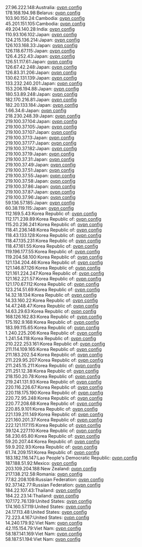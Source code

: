 27.96.222.148:Australia: [ovpn config](vpn/27_96_222_148.ovpn)  
178.168.194.98:Belarus: [ovpn config](vpn/178_168_194_98.ovpn)  
103.90.150.24:Cambodia: [ovpn config](vpn/103_90_150_24.ovpn)  
45.201.151.105:Cambodia: [ovpn config](vpn/45_201_151_105.ovpn)  
49.204.140.28:India: [ovpn config](vpn/49_204_140_28.ovpn)  
110.93.106.102:Japan: [ovpn config](vpn/110_93_106_102.ovpn)  
124.215.136.214:Japan: [ovpn config](vpn/124_215_136_214.ovpn)  
126.103.168.33:Japan: [ovpn config](vpn/126_103_168_33.ovpn)  
126.118.67.115:Japan: [ovpn config](vpn/126_118_67_115.ovpn)  
126.4.252.43:Japan: [ovpn config](vpn/126_4_252_43.ovpn)  
126.51.117.61:Japan: [ovpn config](vpn/126_51_117_61.ovpn)  
126.67.42.248:Japan: [ovpn config](vpn/126_67_42_248.ovpn)  
126.83.31.206:Japan: [ovpn config](vpn/126_83_31_206.ovpn)  
130.62.131.139:Japan: [ovpn config](vpn/130_62_131_139.ovpn)  
133.232.240.201:Japan: [ovpn config](vpn/133_232_240_201.ovpn)  
153.206.194.88:Japan: [ovpn config](vpn/153_206_194_88.ovpn)  
180.53.89.248:Japan: [ovpn config](vpn/180_53_89_248.ovpn)  
182.170.216.81:Japan: [ovpn config](vpn/182_170_216_81.ovpn)  
182.20.133.184:Japan: [ovpn config](vpn/182_20_133_184.ovpn)  
1.66.34.6:Japan: [ovpn config](vpn/1_66_34_6.ovpn)  
218.230.248.39:Japan: [ovpn config](vpn/218_230_248_39.ovpn)  
219.100.37.104:Japan: [ovpn config](vpn/219_100_37_104.ovpn)  
219.100.37.105:Japan: [ovpn config](vpn/219_100_37_105.ovpn)  
219.100.37.107:Japan: [ovpn config](vpn/219_100_37_107.ovpn)  
219.100.37.13:Japan: [ovpn config](vpn/219_100_37_13.ovpn)  
219.100.37.177:Japan: [ovpn config](vpn/219_100_37_177.ovpn)  
219.100.37.182:Japan: [ovpn config](vpn/219_100_37_182.ovpn)  
219.100.37.19:Japan: [ovpn config](vpn/219_100_37_19.ovpn)  
219.100.37.31:Japan: [ovpn config](vpn/219_100_37_31.ovpn)  
219.100.37.49:Japan: [ovpn config](vpn/219_100_37_49.ovpn)  
219.100.37.51:Japan: [ovpn config](vpn/219_100_37_51.ovpn)  
219.100.37.55:Japan: [ovpn config](vpn/219_100_37_55.ovpn)  
219.100.37.58:Japan: [ovpn config](vpn/219_100_37_58.ovpn)  
219.100.37.86:Japan: [ovpn config](vpn/219_100_37_86.ovpn)  
219.100.37.87:Japan: [ovpn config](vpn/219_100_37_87.ovpn)  
219.100.37.96:Japan: [ovpn config](vpn/219_100_37_96.ovpn)  
59.136.57.185:Japan: [ovpn config](vpn/59_136_57_185.ovpn)  
60.38.119.115:Japan: [ovpn config](vpn/60_38_119_115.ovpn)  
112.169.5.43:Korea Republic of: [ovpn config](vpn/112_169_5_43.ovpn)  
112.171.239.89:Korea Republic of: [ovpn config](vpn/112_171_239_89.ovpn)  
115.20.236.241:Korea Republic of: [ovpn config](vpn/115_20_236_241.ovpn)  
118.41.236.148:Korea Republic of: [ovpn config](vpn/118_41_236_148.ovpn)  
118.43.133.128:Korea Republic of: [ovpn config](vpn/118_43_133_128.ovpn)  
118.47.135.231:Korea Republic of: [ovpn config](vpn/118_47_135_231.ovpn)  
118.47.161.55:Korea Republic of: [ovpn config](vpn/118_47_161_55.ovpn)  
119.196.177.55:Korea Republic of: [ovpn config](vpn/119_196_177_55.ovpn)  
119.204.58.100:Korea Republic of: [ovpn config](vpn/119_204_58_100.ovpn)  
121.134.204.46:Korea Republic of: [ovpn config](vpn/121_134_204_46.ovpn)  
121.146.87.126:Korea Republic of: [ovpn config](vpn/121_146_87_126.ovpn)  
121.161.224.247:Korea Republic of: [ovpn config](vpn/121_161_224_247.ovpn)  
121.162.221.57:Korea Republic of: [ovpn config](vpn/121_162_221_57.ovpn)  
121.170.67.112:Korea Republic of: [ovpn config](vpn/121_170_67_112.ovpn)  
123.214.51.69:Korea Republic of: [ovpn config](vpn/123_214_51_69.ovpn)  
14.32.18.134:Korea Republic of: [ovpn config](vpn/14_32_18_134.ovpn)  
14.33.160.22:Korea Republic of: [ovpn config](vpn/14_33_160_22.ovpn)  
14.47.248.47:Korea Republic of: [ovpn config](vpn/14_47_248_47.ovpn)  
14.63.29.63:Korea Republic of: [ovpn config](vpn/14_63_29_63.ovpn)  
168.126.162.83:Korea Republic of: [ovpn config](vpn/168_126_162_83.ovpn)  
175.192.9.168:Korea Republic of: [ovpn config](vpn/175_192_9_168.ovpn)  
183.99.115.65:Korea Republic of: [ovpn config](vpn/183_99_115_65.ovpn)  
1.240.225.206:Korea Republic of: [ovpn config](vpn/1_240_225_206.ovpn)  
1.241.54.118:Korea Republic of: [ovpn config](vpn/1_241_54_118.ovpn)  
210.222.253.161:Korea Republic of: [ovpn config](vpn/210_222_253_161.ovpn)  
211.114.109.165:Korea Republic of: [ovpn config](vpn/211_114_109_165.ovpn)  
211.183.202.54:Korea Republic of: [ovpn config](vpn/211_183_202_54.ovpn)  
211.229.95.207:Korea Republic of: [ovpn config](vpn/211_229_95_207.ovpn)  
211.245.15.211:Korea Republic of: [ovpn config](vpn/211_245_15_211.ovpn)  
211.251.12.38:Korea Republic of: [ovpn config](vpn/211_251_12_38.ovpn)  
218.150.20.78:Korea Republic of: [ovpn config](vpn/218_150_20_78.ovpn)  
219.241.131.93:Korea Republic of: [ovpn config](vpn/219_241_131_93.ovpn)  
220.116.226.67:Korea Republic of: [ovpn config](vpn/220_116_226_67.ovpn)  
220.118.175.190:Korea Republic of: [ovpn config](vpn/220_118_175_190.ovpn)  
220.72.95.248:Korea Republic of: [ovpn config](vpn/220_72_95_248.ovpn)  
220.77.208.68:Korea Republic of: [ovpn config](vpn/220_77_208_68.ovpn)  
220.85.9.101:Korea Republic of: [ovpn config](vpn/220_85_9_101.ovpn)  
221.139.211.149:Korea Republic of: [ovpn config](vpn/221_139_211_149.ovpn)  
221.160.201.37:Korea Republic of: [ovpn config](vpn/221_160_201_37.ovpn)  
222.121.117.115:Korea Republic of: [ovpn config](vpn/222_121_117_115.ovpn)  
39.124.227.110:Korea Republic of: [ovpn config](vpn/39_124_227_110.ovpn)  
58.230.65.80:Korea Republic of: [ovpn config](vpn/58_230_65_80.ovpn)  
59.20.207.44:Korea Republic of: [ovpn config](vpn/59_20_207_44.ovpn)  
59.9.202.93:Korea Republic of: [ovpn config](vpn/59_9_202_93.ovpn)  
61.74.209.151:Korea Republic of: [ovpn config](vpn/61_74_209_151.ovpn)  
183.182.116.147:Lao People's Democratic Republic: [ovpn config](vpn/183_182_116_147.ovpn)  
187.188.51.92:Mexico: [ovpn config](vpn/187_188_51_92.ovpn)  
203.109.204.188:New Zealand: [ovpn config](vpn/203_109_204_188.ovpn)  
217.138.212.58:Romania: [ovpn config](vpn/217_138_212_58.ovpn)  
77.82.208.108:Russian Federation: [ovpn config](vpn/77_82_208_108.ovpn)  
92.37.142.77:Russian Federation: [ovpn config](vpn/92_37_142_77.ovpn)  
184.22.107.43:Thailand: [ovpn config](vpn/184_22_107_43.ovpn)  
184.22.23.14:Thailand: [ovpn config](vpn/184_22_23_14.ovpn)  
107.172.76.139:United States: [ovpn config](vpn/107_172_76_139.ovpn)  
174.160.57.119:United States: [ovpn config](vpn/174_160_57_119.ovpn)  
24.17.113.48:United States: [ovpn config](vpn/24_17_113_48.ovpn)  
72.223.4.167:United States: [ovpn config](vpn/72_223_4_167.ovpn)  
14.240.179.92:Viet Nam: [ovpn config](vpn/14_240_179_92.ovpn)  
42.115.154.79:Viet Nam: [ovpn config](vpn/42_115_154_79.ovpn)  
58.187.141.169:Viet Nam: [ovpn config](vpn/58_187_141_169.ovpn)  
58.187.51.194:Viet Nam: [ovpn config](vpn/58_187_51_194.ovpn)  
